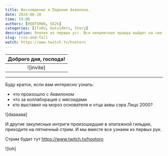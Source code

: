 ```yaml
---
title: Восхождение и Падение Аквилона.
date: 2024-06-28
time: 19:00
authors: [HOOTSMAN, SE2k]
categories: [ITsRU, Outsiders, Story]
description: Эпопея из первых уст. Вся неприятная правда выйдет на свет.
slug: rise-and-fall
watch: https://www.twitch.tv/hootoro
---
```



| Доброго дня, господа! |
| :-------------------: |
|       ![invite]       |

---
<!-- more -->

Буду краток, если вам интересно узнать:

- что произошло с Аквилоном
- что за коллаборация с мясоедами
- кто выставил на мороз основателя и отца аквы сэра Лицо 2000?

![daaaaaa]

И другие закулисные интриги произошедшие в эпатажной гильдии, приходите на пятничный стрим. И мы вместе все узнаем из первых рук.

Стрим будет тут <https://www.twitch.tv/hootoro>

![loh]
